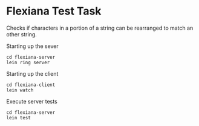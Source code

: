 # Flexiana Test Task

Checks if characters in a portion of a string can be rearranged to match an other string.

Starting up the sever

```
cd flexiana-server
lein ring server
```

Starting up the client

```
cd flexiana-client
lein watch
```

Execute server tests

```
cd flexiana-server
lein test
```